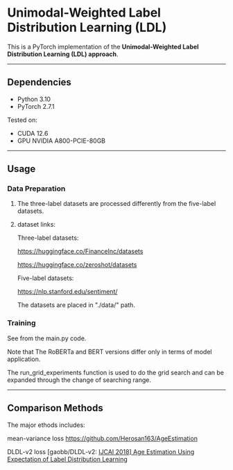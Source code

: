 # Unimodal-Weighted Label Distribution Learning (LDL)

This is a PyTorch implementation of the **Unimodal-Weighted Label Distribution Learning (LDL) approach**.  



---

## Dependencies
- Python 3.10
- PyTorch 2.7.1

Tested on:
- CUDA 12.6
- GPU NVIDIA A800-PCIE-80GB

---

## Usage
### Data Preparation
1. The three-label datasets are processed differently from the five-label datasets.

2. dataset links: 

   Three-label datasets: 

   https://huggingface.co/FinanceInc/datasets

   https://huggingface.co/zeroshot/datasets

   Five-label datasets:

   https://nlp.stanford.edu/sentiment/

   The datasets are placed in "./data/" path.



### Training

See from the main.py code.

Note that The RoBERTa and BERT versions differ only in terms of model application.

The run_grid_experiments function is used to do the grid search and can be expanded through the change of searching range.



---

## Comparison Methods
The major ethods includes:

 mean-variance loss https://github.com/Herosan163/AgeEstimation

DLDL-v2 loss [gaobb/DLDL-v2: [IJCAI 2018\] Age Estimation Using Expectation of Label Distribution Learning](https://github.com/gaobb/DLDL-v2)



